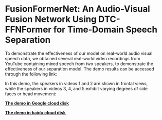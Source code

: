 # FusionFormerNet: An Audio-Visual Fusion Network Using DTC-FFNFormer for Time-Domain Speech Separation
To demonstrate the effectiveness of our model on real-world audio visual speech data, we obtained several real-world video recordings from YouTube containing mixed speech from two speakers, to demonstrate the effectiveness of our separation model. The demo results can be accessed through the following link:

In this demo, the speakers in videos 1 and 2 are shown in frontal views, while the speakers in videos 3, 4, and 5 exhibit varying degrees of side faces or head movement:

[**The demo in Google cloud disk**]()

[**The demo in baidu cloud disk**]()

